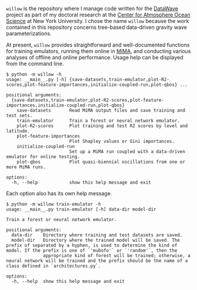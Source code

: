 `willow` is the repository where I manage code written for the [DataWave](https://datawaveproject.github.io/) project as part of my doctoral research at the [Center for Atmosphere Ocean Science](https://caos.cims.nyu.edu/dynamic/) at New York University. I chose the name `willow` because the work contained in this repository concerns tree-based data-driven gravity wave parameterizations. 

At present, `willow` provides straightforward and well-documented functions for training emulators, running them online in [MiMA](https://github.com/mjucker/MiMA), and conducting various analyses of offline and online performance. Usage help can be displayed from the command line.
```console
$ python -m willow -h
usage: __main__.py [-h] {save-datasets,train-emulator,plot-R2-scores,plot-feature-importances,initialize-coupled-run,plot-qbos} ...

positional arguments:
  {save-datasets,train-emulator,plot-R2-scores,plot-feature-importances,initialize-coupled-run,plot-qbos}
    save-datasets       Read MiMA output files and save training and test sets.
    train-emulator      Train a forest or neural network emulator.
    plot-R2-scores      Plot training and test R2 scores by level and latitude.
    plot-feature-importances
                        Plot Shapley values or Gini importances.
    initialize-coupled-run
                        Set up a MiMA run coupled with a data-driven emulator for online testing.
    plot-qbos           Plot quasi-biennial oscillations from one or more MiMA runs.

options:
  -h, --help            show this help message and exit
```
Each option also has its own help message.
```console
$ python -m willow train-emulator -h
usage: __main__.py train-emulator [-h] data-dir model-dir

Train a forest or neural network emulator.

positional arguments:
  data-dir    Directory where training and test datasets are saved.
  model-dir   Directory where the trained model will be saved. The prefix of separated by a hyphen, is used to determine the kind of model. If the prefix is one of `'mubofo'` or `'random'`, then the
              appropriate kind of forest will be trained; otherwise, a neural network will be trained and the prefix should be the name of a class defined in `architectures.py`.

options:
  -h, --help  show this help message and exit
```
